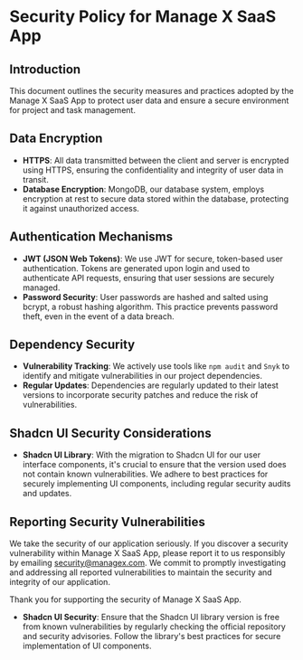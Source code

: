 # Security Policy for Manage X SaaS App

## Introduction
This document outlines the security measures and practices adopted by the Manage X SaaS App to protect user data and ensure a secure environment for project and task management.

## Data Encryption
- **HTTPS**: All data transmitted between the client and server is encrypted using HTTPS, ensuring the confidentiality and integrity of user data in transit.
- **Database Encryption**: MongoDB, our database system, employs encryption at rest to secure data stored within the database, protecting it against unauthorized access.

## Authentication Mechanisms
- **JWT (JSON Web Tokens)**: We use JWT for secure, token-based user authentication. Tokens are generated upon login and used to authenticate API requests, ensuring that user sessions are securely managed.
- **Password Security**: User passwords are hashed and salted using bcrypt, a robust hashing algorithm. This practice prevents password theft, even in the event of a data breach.

## Dependency Security
- **Vulnerability Tracking**: We actively use tools like `npm audit` and `Snyk` to identify and mitigate vulnerabilities in our project dependencies.
- **Regular Updates**: Dependencies are regularly updated to their latest versions to incorporate security patches and reduce the risk of vulnerabilities.
## Shadcn UI Security Considerations
- **Shadcn UI Library**: With the migration to Shadcn UI for our user interface components, it's crucial to ensure that the version used does not contain known vulnerabilities. We adhere to best practices for securely implementing UI components, including regular security audits and updates.

## Reporting Security Vulnerabilities
We take the security of our application seriously. If you discover a security vulnerability within Manage X SaaS App, please report it to us responsibly by emailing security@managex.com. We commit to promptly investigating and addressing all reported vulnerabilities to maintain the security and integrity of our application.

Thank you for supporting the security of Manage X SaaS App.
- **Shadcn UI Security**: Ensure that the Shadcn UI library version is free from known vulnerabilities by regularly checking the official repository and security advisories. Follow the library's best practices for secure implementation of UI components.
